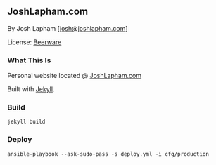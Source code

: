 ## JoshLapham.com

By Josh Lapham [josh@joshlapham.com]

License: [Beerware](https://en.wikipedia.org/wiki/Beerware)

### What This Is

Personal website located @ [JoshLapham.com](http://joshlapham.com)

Built with [Jekyll](http://jekyllrb.com/).

### Build

`jekyll build`

### Deploy

`ansible-playbook --ask-sudo-pass -s deploy.yml -i cfg/production`
